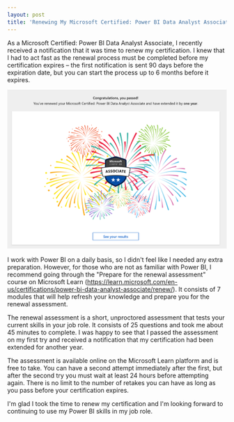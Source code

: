 ```yaml
---
layout: post
title: 'Renewing My Microsoft Certified: Power BI Data Analyst Associate Certification'
---
```


As a Microsoft Certified: Power BI Data Analyst Associate, I recently received a notification that it was time to renew my certification. I knew that I had to act fast as the renewal process must be completed before my certification expires – the first notification is sent 90 days before the expiration date, but you can start the process up to 6 months before it expires.

![](/imgs/renew-power-bi.png)

I work with Power BI on a daily basis, so I didn't feel like I needed any extra preparation. However, for those who are not as familiar with Power BI, I recommend going through the "Prepare for the renewal assessment" course on Microsoft Learn (https://learn.microsoft.com/en-us/certifications/power-bi-data-analyst-associate/renew/). It consists of 7 modules that will help refresh your knowledge and prepare you for the renewal assessment.

The renewal assessment is a short, unproctored assessment that tests your current skills in your job role. It consists of 25 questions and took me about 45 minutes to complete. I was happy to see that I passed the assessment on my first try and received a notification that my certification had been extended for another year.

The assessment is available online on the Microsoft Learn platform and is free to take. You can have a second attempt immediately after the first, but after the second try you must wait at least 24 hours before attempting again. There is no limit to the number of retakes you can have as long as you pass before your certification expires.

I'm glad I took the time to renew my certification and I'm looking forward to continuing to use my Power BI skills in my job role.

